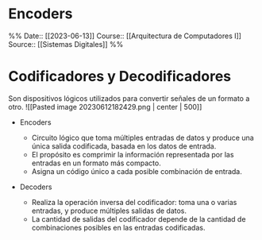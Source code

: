 # Encoders

%%
Date:: [[2023-06-13]]
Course:: [[Arquitectura de Computadores I]]
Source:: [[Sistemas Digitales]]
%%

# Codificadores y Decodificadores

Son dispositivos lógicos utilizados para convertir señales de un formato a otro.
![[Pasted image 20230612182429.png | center | 500]]
- Encoders
	- Circuito lógico que toma múltiples entradas de datos y produce una única salida codificada, basada en los datos de entrada.
	- El propósito es comprimir la información representada por las entradas en un formato más compacto.
	- Asigna un código único a cada posible combinación de entrada. 

- Decoders
	- Realiza la operación inversa del codificador: toma una o varias entradas, y produce múltiples salidas de datos.
	- La cantidad de salidas del codificador depende de la cantidad de combinaciones posibles en las entradas codificadas.